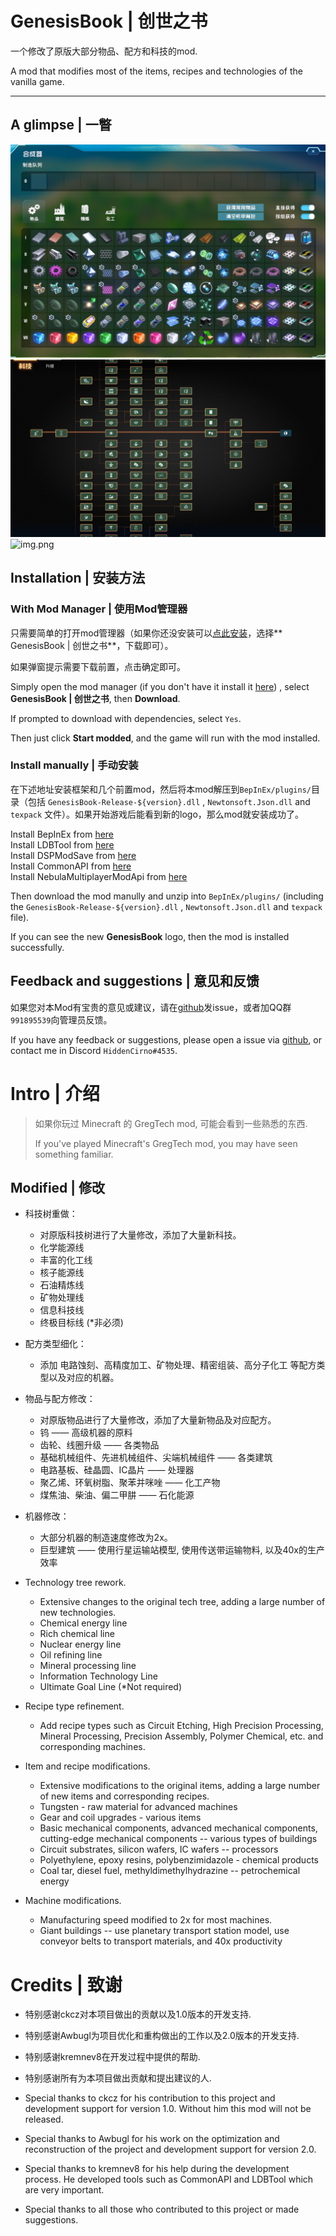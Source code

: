 # GenesisBook | 创世之书

一个修改了原版大部分物品、配方和科技的mod.

A mod that modifies most of the items, recipes and technologies of the vanilla game.

----

## A glimpse | 一瞥

![img.png](./img/1.png)
![img.png](./img/2.png)
![img.png](./img/3.png)

## Installation | 安装方法

### With Mod Manager | 使用Mod管理器

只需要简单的打开mod管理器（如果你还没安装可以[点此安装](https://dsp.thunderstore.io/package/ebkr/r2modman/)，选择**
GenesisBook | 创世之书**，下载即可）。

如果弹窗提示需要下载前置，点击确定即可。


Simply open the mod manager (if you don't have it install it [here](https://dsp.thunderstore.io/package/ebkr/r2modman/))
, select **GenesisBook | 创世之书**, then **Download**.

If prompted to download with dependencies, select `Yes`.

Then just click **Start modded**, and the game will run with the mod installed.

### Install manually | 手动安装

在下述地址安装框架和几个前置mod，然后将本mod解压到`BepInEx/plugins/`目录（包括 `GenesisBook-Release-${version}.dll`
, `Newtonsoft.Json.dll` and `texpack` 文件）。如果开始游戏后能看到新的logo，那么mod就安装成功了。


Install BepInEx from [here](https://dsp.thunderstore.io/package/xiaoye97/BepInEx/)<br/>
Install LDBTool from [here](https://dsp.thunderstore.io/package/xiaoye97/LDBTool/)<br/>
Install DSPModSave from [here](https://dsp.thunderstore.io/package/CommonAPI/DSPModSave/)<br/>
Install CommonAPI from [here](https://dsp.thunderstore.io/package/CommonAPI/CommonAPI/)<br/>
Install NebulaMultiplayerModApi from [here](https://dsp.thunderstore.io/package/nebula/NebulaMultiplayerModApi/)<br/>

Then download the mod manully and unzip into `BepInEx/plugins/` (including the `GenesisBook-Release-${version}.dll`
, `Newtonsoft.Json.dll` and `texpack` file).

If you can see the new **GenesisBook** logo, then the mod is installed successfully.

## Feedback and suggestions | 意见和反馈

如果您对本Mod有宝贵的意见或建议，请在[github](https://github.com/Awbugl/ProjectGenesis)发issue，或者加QQ群`991895539`向管理员反馈。

If you have any feedback or suggestions, please open a issue via [github](https://github.com/Awbugl/ProjectGenesis), or
contact me in Discord `HiddenCirno#4535`.

# Intro | 介绍

> 如果你玩过 Minecraft 的 GregTech mod, 可能会看到一些熟悉的东西.
>
> If you've played Minecraft's GregTech mod, you may have seen something familiar.

## Modified | 修改

- 科技树重做：
  + 对原版科技树进行了大量修改，添加了大量新科技。
  + 化学能源线
  + 丰富的化工线
  + 核子能源线
  + 石油精炼线
  + 矿物处理线
  + 信息科技线
  + 终极目标线 (*非必须)


- 配方类型细化：
  + 添加 电路蚀刻、高精度加工、矿物处理、精密组装、高分子化工 等配方类型以及对应的机器。


- 物品与配方修改：
  + 对原版物品进行了大量修改，添加了大量新物品及对应配方。
  + 钨 —— 高级机器的原料
  + 齿轮、线圈升级 —— 各类物品
  + 基础机械组件、先进机械组件、尖端机械组件 —— 各类建筑
  + 电路基板、硅晶圆、IC晶片 —— 处理器
  + 聚乙烯、环氧树脂、聚苯并咪唑 —— 化工产物
  + 煤焦油、柴油、偏二甲肼 —— 石化能源


- 机器修改：
  + 大部分机器的制造速度修改为2x。
  + 巨型建筑 —— 使用行星运输站模型, 使用传送带运输物料, 以及40x的生产效率



- Technology tree rework.
    + Extensive changes to the original tech tree, adding a large number of new technologies.
    + Chemical energy line
    + Rich chemical line
    + Nuclear energy line
    + Oil refining line
    + Mineral processing line
    + Information Technology Line
    + Ultimate Goal Line (*Not required)


- Recipe type refinement.
    + Add recipe types such as Circuit Etching, High Precision Processing, Mineral Processing, Precision Assembly,
      Polymer Chemical, etc. and corresponding machines.


- Item and recipe modifications.
    + Extensive modifications to the original items, adding a large number of new items and corresponding recipes.
    + Tungsten - raw material for advanced machines
    + Gear and coil upgrades - various items
    + Basic mechanical components, advanced mechanical components, cutting-edge mechanical components -- various types
      of buildings
    + Circuit substrates, silicon wafers, IC wafers -- processors
    + Polyethylene, epoxy resins, polybenzimidazole - chemical products
    + Coal tar, diesel fuel, methyldimethylhydrazine -- petrochemical energy


- Machine modifications.
    + Manufacturing speed modified to 2x for most machines.
    + Giant buildings -- use planetary transport station model, use conveyor belts to transport materials, and 40x
      productivity


# Credits | 致谢

- 特别感谢ckcz对本项目做出的贡献以及1.0版本的开发支持.
- 特别感谢Awbugl为项目优化和重构做出的工作以及2.0版本的开发支持.
- 特别感谢kremnev8在开发过程中提供的帮助.
- 特别感谢所有为本项目做出贡献和提出建议的人.


- Special thanks to ckcz for his contribution to this project and development support for version 1.0. Without him this mod will not be released.
- Special thanks to Awbugl for his work on the optimization and reconstruction of the project and development support for version 2.0.
- Special thanks to kremnev8 for his help during the development process. He developed tools such as CommonAPI and LDBTool which are very important.
- Special thanks to all those who contributed to this project or made suggestions.

